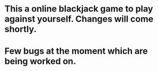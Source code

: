 # This a online blackjack game to play against yourself. Changes will come shortly.
# Few bugs at the moment which are being worked on.